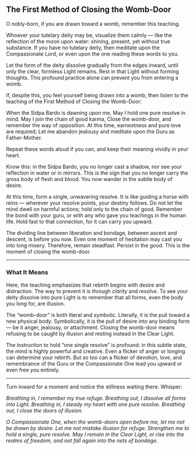## The First Method of Closing the Womb-Door

O nobly-born, if you are drawn toward a womb, remember this teaching.

Whoever your tutelary deity may be, visualize them calmly — like the reflection of the moon upon water: shining, present, yet without true substance. If you have no tutelary deity, then meditate upon the Compassionate Lord, or even upon the one reading these words to you.

Let the form of the deity dissolve gradually from the edges inward, until only the clear, formless Light remains. Rest in that Light without forming thoughts. This profound practice alone can prevent you from entering a womb.

If, despite this, you feel yourself being drawn into a womb, then listen to the teaching of the First Method of Closing the Womb-Door:

When the Sidpa Bardo is dawning upon me,
May I hold one pure resolve in mind.
May I join the chain of good karma,
Close the womb-door, and remember the way of opposition.
At this time, earnestness and pure love are required;
Let me abandon jealousy and meditate upon the Guru as Father-Mother.

Repeat these words aloud if you can, and keep their meaning vividly in your heart.

Know this: in the Sidpa Bardo, you no longer cast a shadow, nor see your reflection in water or in mirrors. This is the sign that you no longer carry the gross body of flesh and blood. You now wander in the subtle body of desire.

At this time, form a single, unwavering resolve. It is like guiding a horse with reins — wherever your resolve points, your destiny follows. Do not let the mind dwell on harmful actions; hold only to the chain of good. Remember the bond with your guru, or with any who gave you teachings in the human life. Hold fast to that connection, for it can carry you upward.

The dividing line between liberation and bondage, between ascent and descent, is before you now. Even one moment of hesitation may cast you into long misery. Therefore, remain steadfast. Persist in the good. This is the moment of closing the womb-door.

---

### What It Means

Here, the teaching emphasizes that rebirth begins with desire and distraction. The way to prevent it is through *clarity* and *resolve*. To see your deity dissolve into pure Light is to remember that all forms, even the body you long for, are illusion.

The “womb-door” is both literal and symbolic. Literally, it is the pull toward a new physical body. Symbolically, it is the pull of desire into any binding form — be it anger, jealousy, or attachment. Closing the womb-door means refusing to be caught by illusion and resting instead in the Clear Light.

The instruction to hold “one single resolve” is profound: in this subtle state, the mind is highly powerful and creative. Even a flicker of anger or longing can determine your rebirth. But so too can a flicker of devotion, love, and remembrance of the Guru or the Compassionate One lead you upward or even free you entirely.

---

Turn inward for a moment and notice the stillness waiting there. Whisper:

*Breathing in, I remember my true refuge.
Breathing out, I dissolve all forms into Light.
Breathing in, I steady my heart with one pure resolve.
Breathing out, I close the doors of illusion.*

*O Compassionate One, when the womb-doors open before me,
let me not be drawn by desire.
Let me not mistake illusion for refuge.
Strengthen me to hold a single, pure resolve.
May I remain in the Clear Light,
or rise into the realms of freedom,
and not fall again into the nets of bondage.*
